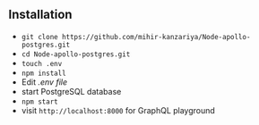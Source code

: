 ## Installation

- `git clone https://github.com/mihir-kanzariya/Node-apollo-postgres.git`
- `cd Node-apollo-postgres.git`
- `touch .env`
- `npm install`
- Edit _.env file_
- start PostgreSQL database
- `npm start`
- visit `http://localhost:8000` for GraphQL playground
